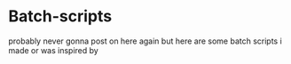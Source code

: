 # Batch-scripts
probably never gonna post on here again but here are some batch scripts i made or was inspired by

